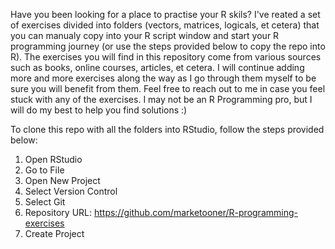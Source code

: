 Have you been looking for a place to practise your R skils? I've reated a set of exercises divided into folders (vectors, matrices, logicals, et cetera) that you can manualy copy into your R script window and start your R programming journey (or use the steps provided below to copy the repo into R). The exercises you will find in this repository come from various sources such as books, online courses, articles, et cetera. I will continue adding more and more exercises along the way as I go through them myself to be sure you will benefit from them. Feel free to reach out to me in case you feel stuck with any of the exercises. I may not be an R Programming pro, but I will do my best to help you find solutions :) 


To clone this repo with all the folders into RStudio, follow the steps provided below:
1. Open RStudio
2. Go to File
3. Open New Project
4. Select Version Control
5. Select Git
5. Repository URL: https://github.com/marketooner/R-programming-exercises
6. Create Project
